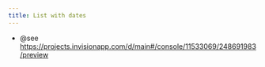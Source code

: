 ```yaml
---
title: List with dates
---
```


* @see https://projects.invisionapp.com/d/main#/console/11533069/248691983/preview